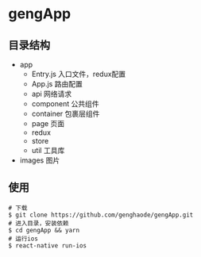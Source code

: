 # gengApp
## 目录结构
- app 
    * Entry.js 入口文件，redux配置
    * App.js 路由配置
    * api 网络请求
    * component 公共组件
    * container 包裹层组件
    * page 页面
    * redux 
    * store
    * util 工具库
- images 图片
## 使用
```
# 下载
$ git clone https://github.com/genghaode/gengApp.git
# 进入目录，安装依赖
$ cd gengApp && yarn
# 运行ios
$ react-native run-ios
```
